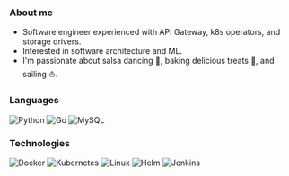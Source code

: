 ### About me 

- Software engineer experienced with API Gateway, k8s operators, and storage drivers.
- Interested in software architecture and ML. 
- I'm passionate about salsa dancing 💃, baking delicious treats 🍰, and sailing ⛵.

### Languages

![Python](https://img.shields.io/badge/-Python-000?&logo=Python)
![Go](https://img.shields.io/badge/-Go-000?&logo=Go)
![MySQL](https://img.shields.io/badge/-MySQL-000?&logo=MySQL)


### Technologies

![Docker](https://img.shields.io/badge/-Docker-000?&logo=Docker)
![Kubernetes](https://img.shields.io/badge/-Kubernetes-000?&logo=Kubernetes)
![Linux](https://img.shields.io/badge/-Linux-000?&logo=Linux)
![Helm](https://img.shields.io/badge/-Helm-000?&logo=Helm)
![Jenkins](https://img.shields.io/badge/-Jenkins-000?&logo=Jenkins)
